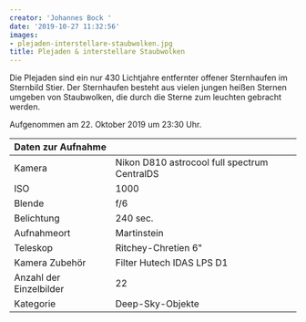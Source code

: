```yaml
---
creator: 'Johannes Bock '
date: '2019-10-27 11:32:56'
images:
- plejaden-interstellare-staubwolken.jpg
title: Plejaden & interstellare Staubwolken
---
```

Die Plejaden sind ein nur 430 Lichtjahre entfernter offener Sternhaufen im Sternbild Stier. Der Sternhaufen besteht aus vielen jungen heißen Sternen umgeben von Staubwolken, die durch die Sterne zum leuchten gebracht werden.

Aufgenommen am 22. Oktober 2019 um 23:30 Uhr.

| Daten zur Aufnahme | |
| - | - |
| Kamera | Nikon D810 astrocool full spectrum CentralDS  |
| ISO | 1000 |
| Blende | f/6 |
| Belichtung | 240 sec. |
| Aufnahmeort | Martinstein |
| Teleskop | Ritchey-Chretíen 6" |
| Kamera Zubehör | Filter Hutech IDAS LPS D1 |
| Anzahl der Einzelbilder | 22 |
| Kategorie | Deep-Sky-Objekte |
